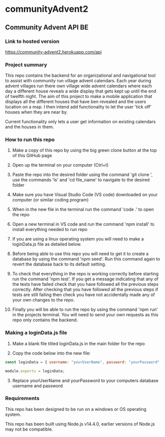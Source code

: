 # communityAdvent2

## Community Advent API BE

### Link to hosted version

https://community-advent2.herokuapp.com/api

### Project summary

This repo contains the backend for an organizational and navigational tool to assist with community run village advent calendars. Each year during advent villages run there own village wide advent calendars where each day a different house reveals a wide display that gets kept up until the end of twelfth night. The aim of this project to make a mobile application that displays all the different houses that have ben revealed and the users location on a map. I then intend add functionality to let the user 'tick off' houses when they are near by.

Current functionality only lets a user get information on existing calendars and the houses in them.

### How to run this repo

1. Make a copy of this repo by using the big green clone button at the top of this GitHub page

2. Open up the terminal on your computer (Ctrl+t)

3. Paste the repo into the desired folder using the command 'git clone <repo-url>', use the commands 'ls' and 'cd file_name' to navigate to the desired folder

4. Make sure you have Visual Studio Code (VS code) downloaded on your computer (or similar coding program)

5. When in the new file in the terminal run the command 'code .' to open the repo

6. Open a new terminal in VS code and run the command 'npm install' to install everything needed to run repo

7. If you are using a linux operating system you will need to make a loginData.js file as detailed below.

8. Before being able to use this repo you will need to get it to create a database by using the command 'npm seed'. Run this command again to revert the database back to its default setting.

9. To check that everything in the repo is working correctly before starting run the command 'npm test'. If you get a message indicating that any of the tests have failed check that you have followed all the previous steps correctly. After checking that you have followed all the previous steps if tests are still failing then check you have not accidentally made any of your own changes to the repo.

10. Finally you will be able to run the repo by using the command 'npm run' in the projects terminal. You will need to send your own requests as this repo only contains the backend.

### Making a loginData.js file

1. Make a blank file titled loginData.js in the main folder for the repo

2. Copy the code below into the new file:

```javascript
const loginData = { username: "yourUserName", password: "yourPassword" };

module.exports = loginData;
```

3. Replace yourUserName and yourPassword to your computers database username and password

### Requirements

This repo has been designed to be run on a windows or OS operating system.

This repo has been built using Node.js v14.4.0, earlier versions of Node.js may not be compatible.
